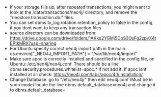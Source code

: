 * If your storage fills up, after repeated transactions, you might want to look at the <NEO4J-HOME>/data/transactions/neo4j/ directory, and remove the "neostore.transaction.db." files.
* You can set dbms.tx_log.rotation.retention_policy to false in the config, if you dont want to keep any transaction files
* source directory can be downloaded from: https://drive.google.com/drive/folders/1AKkq2YGMj5DoS3OsFg2zpvX4tEPtkMRX?usp=sharing
* For Ubuntu specify correct neo4j import path in the main: os.environ["_NEO4J_IMPORT_PATH"] = "/var/lib/neo4j/import"
* Make sure apoc is correctly installed and specified in the config file, on Ubuntu: /etc/neo4j/neo4j.conf. There should be a line dbms.security.procedures.whitelist=apoc.* if not add it. If apoc isnt installed at all check: https://neo4j.com/labs/apoc/4.1/installation/
* Change Database: go to "/etc/neo4j/" then edit neo4j.conf (Must be in sudo mode) locate the line dbms.default_database=neo4j and change it to dbms.default_database=<name of new database> 

